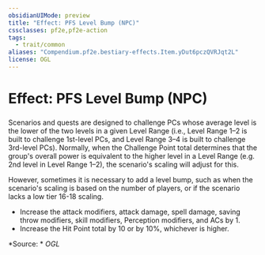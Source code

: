 ```yaml
---
obsidianUIMode: preview
title: "Effect: PFS Level Bump (NPC)"
cssclasses: pf2e,pf2e-action
tags:
  - trait/common
aliases: "Compendium.pf2e.bestiary-effects.Item.yDut6pczQVRJqt2L"
license: OGL
---
```

# Effect: PFS Level Bump (NPC)

### 






Scenarios and quests are designed to challenge PCs whose average level is the lower of the two levels in a given Level Range (i.e., Level Range 1–2 is built to challenge 1st-level PCs, and Level Range 3–4 is built to challenge 3rd-level PCs). Normally, when the Challenge Point total determines that the group's overall power is equivalent to the higher level in a Level Range (e.g. 2nd level in Level Range 1–2), the scenario's scaling will adjust for this.

However, sometimes it is necessary to add a level bump, such as when the scenario's scaling is based on the number of players, or if the scenario lacks a low tier 16-18 scaling.

*   Increase the attack modifiers, attack damage, spell damage, saving throw modifiers, skill modifiers, Perception modifiers, and ACs by 1.
*   Increase the Hit Point total by 10 or by 10%, whichever is higher.

*Source: *
*OGL*